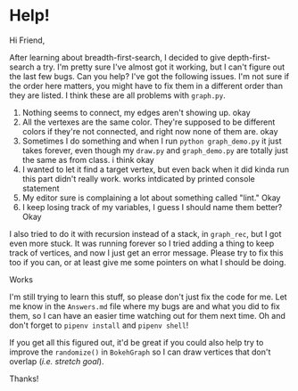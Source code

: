 # Help!

Hi Friend,

After learning about breadth-first-search, I decided to give depth-first-search
a try.  I'm pretty sure I've almost got it working, but I can't figure out the
last few bugs.  Can you help?  I've got the following issues.  I'm not sure if
the order here matters, you might have to fix them in a different order than
they are listed. I think these are all problems with `graph.py`.

1. Nothing seems to connect, my edges aren't showing up. okay
2. All the vertexes are the same color.  They're supposed to be different colors
if they're not connected, and right now none of them are. okay
3. Sometimes I do something and when I run `python graph_demo.py` it just takes
forever, even though my `draw.py` and `graph_demo.py` are totally just the same
as from class. i think okay
4. I wanted to let it find a target vertex, but even back when it did kinda run
this part didn't really work. works intdicated by printed console statement
5. My editor sure is complaining a lot about something called "lint." Okay
6. I keep losing track of my variables, I guess I should name them better? Okay

I also tried to do it with recursion instead of a stack, in `graph_rec`, but I
got even more stuck. It was running forever so I tried adding a thing to keep
track of vertices, and now I just get an error message. Please try to fix this
too if you can, or at least give me some pointers on what I should be doing.

Works

I'm still trying to learn this stuff, so please don't just fix the code for me.
Let me know in the `Answers.md` file where my bugs are and what you did to fix
them, so I can have an easier time watching out for them next time. Oh and don't
forget to `pipenv install` and `pipenv shell`!

If you get all this figured out, it'd be great if you could also help try to
improve the `randomize()` in `BokehGraph` so I can draw vertices that don't
overlap (*i.e. stretch goal*).

Thanks!
